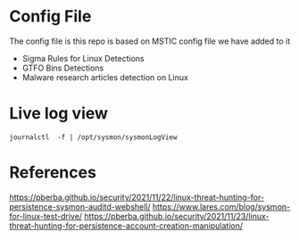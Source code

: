 # Config File
The config file is this repo is based on MSTIC config file we have added to it 
* Sigma Rules for Linux Detections
* GTFO Bins Detections
* Malware research articles detection on Linux
 # Live log view
 ```journalctl  -f | /opt/sysmon/sysmonLogView```



# References
https://pberba.github.io/security/2021/11/22/linux-threat-hunting-for-persistence-sysmon-auditd-webshell/
https://www.lares.com/blog/sysmon-for-linux-test-drive/
https://pberba.github.io/security/2021/11/23/linux-threat-hunting-for-persistence-account-creation-manipulation/
